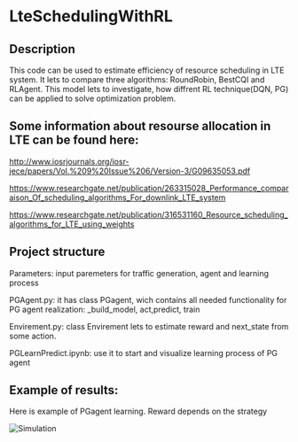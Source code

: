 # LteSchedulingWithRL

Description
-----------------------------------

This code can be used to estimate efficiency of resource scheduling  in LTE system.
It lets to compare three algorithms: RoundRobin, BestCQI and RLAgent.
This model lets to investigate, how diffrent RL technique(DQN, PG) can be applied to solve optimization problem.

Some information about resourse allocation in LTE can be found here:
--------------------------------------------
http://www.iosrjournals.org/iosr-jece/papers/Vol.%209%20Issue%206/Version-3/G09635053.pdf

https://www.researchgate.net/publication/263315028_Performance_comparaison_Of_scheduling_algorithms_For_downlink_LTE_system

https://www.researchgate.net/publication/316531160_Resource_scheduling_algorithms_for_LTE_using_weights

Project structure
-----------------------------------
Parameters: input paremeters for traffic generation, agent and learning process

PGAgent.py: it has class PGagent, wich contains all needed functionality for PG agent realization: _build_model, act,predict, train

Envirement.py: class Envirement lets to estimate reward and next_state from some action.

PGLearnPredict.ipynb: use it to start and visualize learning process of PG agent

Example of results:
------------------
Here is example of PGagent learning.
Reward depends on the strategy

![Simulation](/img/example_7_3.jpg)





